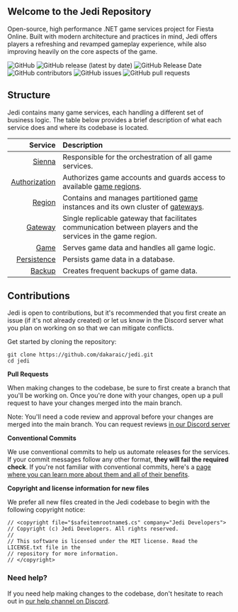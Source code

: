 ## Welcome to the Jedi Repository
Open-source, high performance .NET game services project for Fiesta Online. Built with modern architecture and practices in mind, Jedi offers players a refreshing and revamped gameplay experience, while also improving heavily on the core aspects of the game.

![GitHub](https://img.shields.io/github/license/dakaraic/jedi?style=flat-square)
![GitHub release (latest by date)](https://img.shields.io/github/v/release/dakaraic/jedi?style=flat-square)
![GitHub Release Date](https://img.shields.io/github/release-date/dakaraic/jedi?style=flat-square)
![GitHub contributors](https://img.shields.io/github/contributors/dakaraic/jedi?style=flat-square)
![GitHub issues](https://img.shields.io/github/issues/dakaraic/jedi?style=flat-square)
![GitHub pull requests](https://img.shields.io/github/issues-pr/dakaraic/jedi?style=flat-square)

## Structure
Jedi contains many game services, each handling a different set of business logic. The table below provides a brief description of what each service does and where its codebase is located.

| Service | Description |
| ---: | :--- |
| [Sienna](https://github.com/dakaraic/jedi/tree/main/src/Sienna) | Responsible for the orchestration of all game services. |
| [Authorization](https://github.com/dakaraic/jedi/tree/main/src/Authorization) | Authorizes game accounts and guards access to available [game regions](https://github.com/dakaraic/jedi/tree/main/src/Region). |
| [Region](https://github.com/dakaraic/jedi/tree/main/src/Region) | Contains and manages partitioned [game](https://github.com/dakaraic/jedi/tree/main/src/Game) instances and its own cluster of [gateways](https://github.com/dakaraic/jedi/tree/main/src/Gateway). |
| [Gateway](https://github.com/dakaraic/jedi/tree/main/src/Gateway) | Single replicable gateway that facilitates communication between players and the services in the game region. |
| [Game](https://github.com/dakaraic/jedi/tree/main/src/Game) | Serves game data and handles all game logic. |
| [Persistence](https://github.com/dakaraic/jedi/tree/main/src/Persistence) | Persists game data in a database. |
| [Backup](https://github.com/dakaraic/jedi/tree/main/src/Backup) | Creates frequent backups of game data. |

## Contributions
Jedi is open to contributions, but it's recommended that you first create an issue (if it's not already created) or let us know in the Discord server what you plan on working on so that we can mitigate conflicts.

Get started by cloning the repository:
```
git clone https://github.com/dakaraic/jedi.git
cd jedi
```
  
**Pull Requests**  

When making changes to the codebase, be sure to first create a branch that you'll be working on. Once you're done with your changes, open up a pull request to have your changes merged into the main branch.

Note: You'll need a code review and approval before your changes are merged into the main branch. You can request reviews [in our Discord server](https://discordapp.com/channels/966409323817361520/966435732380086302) 
  
  
**Conventional Commits**  

We use conventional commits to help us automate releases for the services. If your commit messages follow any other format, **they will fail the required check**. If you're not familiar with conventional commits, here's a [page where you can learn more about them and all of their benefits](https://www.conventionalcommits.org/en/v1.0.0/).

**Copyright and license information for new files**  

We prefer all new files created in the Jedi codebase to begin with the following copyright notice:
```
// <copyright file="$safeitemrootname$.cs" company="Jedi Developers">
// Copyright (c) Jedi Developers. All rights reserved.
//  
// This software is licensed under the MIT license. Read the LICENSE.txt file in the 
// repository for more information.
// </copyright>
```

### Need help?
If you need help making changes to the codebase, don't hesitate to reach out in [our help channel on Discord](https://discord.com/channels/966409323817361520/966445867517227042).
